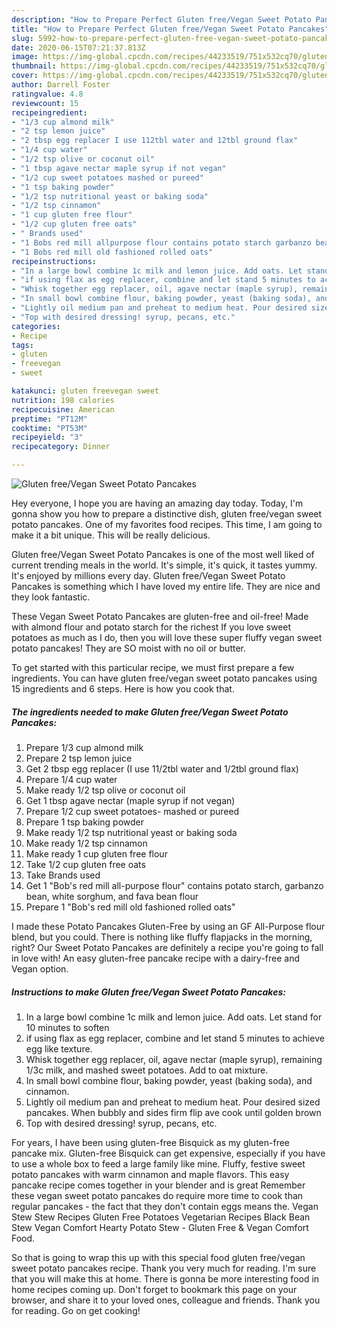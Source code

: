 ```yaml
---
description: "How to Prepare Perfect Gluten free/Vegan Sweet Potato Pancakes"
title: "How to Prepare Perfect Gluten free/Vegan Sweet Potato Pancakes"
slug: 5992-how-to-prepare-perfect-gluten-free-vegan-sweet-potato-pancakes
date: 2020-06-15T07:21:37.813Z
image: https://img-global.cpcdn.com/recipes/44233519/751x532cq70/gluten-freevegan-sweet-potato-pancakes-recipe-main-photo.jpg
thumbnail: https://img-global.cpcdn.com/recipes/44233519/751x532cq70/gluten-freevegan-sweet-potato-pancakes-recipe-main-photo.jpg
cover: https://img-global.cpcdn.com/recipes/44233519/751x532cq70/gluten-freevegan-sweet-potato-pancakes-recipe-main-photo.jpg
author: Darrell Foster
ratingvalue: 4.8
reviewcount: 15
recipeingredient:
- "1/3 cup almond milk"
- "2 tsp lemon juice"
- "2 tbsp egg replacer I use 112tbl water and 12tbl ground flax"
- "1/4 cup water"
- "1/2 tsp olive or coconut oil"
- "1 tbsp agave nectar maple syrup if not vegan"
- "1/2 cup sweet potatoes mashed or pureed"
- "1 tsp baking powder"
- "1/2 tsp nutritional yeast or baking soda"
- "1/2 tsp cinnamon"
- "1 cup gluten free flour"
- "1/2 cup gluten free oats"
- " Brands used"
- "1 Bobs red mill allpurpose flour contains potato starch garbanzo bean white sorghum and fava bean flour"
- "1 Bobs red mill old fashioned rolled oats"
recipeinstructions:
- "In a large bowl combine 1c milk and lemon juice. Add oats. Let stand for 10 minutes to soften"
- "if using flax as egg replacer, combine and let stand 5 minutes to achieve egg like texture."
- "Whisk together egg replacer, oil, agave nectar (maple syrup), remaining 1/3c milk, and mashed sweet potatoes. Add to oat mixture."
- "In small bowl combine flour, baking powder, yeast (baking soda), and cinnamon."
- "Lightly oil medium pan and preheat to medium heat. Pour desired sized pancakes. When bubbly and sides firm flip ave cook until golden brown"
- "Top with desired dressing! syrup, pecans, etc."
categories:
- Recipe
tags:
- gluten
- freevegan
- sweet

katakunci: gluten freevegan sweet 
nutrition: 198 calories
recipecuisine: American
preptime: "PT12M"
cooktime: "PT53M"
recipeyield: "3"
recipecategory: Dinner

---
```



![Gluten free/Vegan Sweet Potato Pancakes](https://img-global.cpcdn.com/recipes/44233519/751x532cq70/gluten-freevegan-sweet-potato-pancakes-recipe-main-photo.jpg)

Hey everyone, I hope you are having an amazing day today. Today, I'm gonna show you how to prepare a distinctive dish, gluten free/vegan sweet potato pancakes. One of my favorites food recipes. This time, I am going to make it a bit unique. This will be really delicious.

Gluten free/Vegan Sweet Potato Pancakes is one of the most well liked of current trending meals in the world. It's simple, it's quick, it tastes yummy. It's enjoyed by millions every day. Gluten free/Vegan Sweet Potato Pancakes is something which I have loved my entire life. They are nice and they look fantastic.

These Vegan Sweet Potato Pancakes are gluten-free and oil-free! Made with almond flour and potato starch for the richest If you love sweet potatoes as much as I do, then you will love these super fluffy vegan sweet potato pancakes! They are SO moist with no oil or butter.


To get started with this particular recipe, we must first prepare a few ingredients. You can have gluten free/vegan sweet potato pancakes using 15 ingredients and 6 steps. Here is how you cook that.

<!--inarticleads1-->

##### The ingredients needed to make Gluten free/Vegan Sweet Potato Pancakes:

1. Prepare 1/3 cup almond milk
1. Prepare 2 tsp lemon juice
1. Get 2 tbsp egg replacer (I use 11/2tbl water and 1/2tbl ground flax)
1. Prepare 1/4 cup water
1. Make ready 1/2 tsp olive or coconut oil
1. Get 1 tbsp agave nectar (maple syrup if not vegan)
1. Prepare 1/2 cup sweet potatoes- mashed or pureed
1. Prepare 1 tsp baking powder
1. Make ready 1/2 tsp nutritional yeast or baking soda
1. Make ready 1/2 tsp cinnamon
1. Make ready 1 cup gluten free flour
1. Take 1/2 cup gluten free oats
1. Take  Brands used
1. Get 1 &#34;Bob&#39;s red mill all-purpose flour&#34; contains potato starch, garbanzo bean, white sorghum, and fava bean flour
1. Prepare 1 &#34;Bob&#39;s red mill old fashioned rolled oats&#34;


I made these Potato Pancakes Gluten-Free by using an GF All-Purpose flour blend, but you could. There is nothing like fluffy flapjacks in the morning, right? Our Sweet Potato Pancakes are definitely a recipe you&#39;re going to fall in love with! An easy gluten-free pancake recipe with a dairy-free and Vegan option. 

<!--inarticleads2-->

##### Instructions to make Gluten free/Vegan Sweet Potato Pancakes:

1. In a large bowl combine 1c milk and lemon juice. Add oats. Let stand for 10 minutes to soften
1. if using flax as egg replacer, combine and let stand 5 minutes to achieve egg like texture.
1. Whisk together egg replacer, oil, agave nectar (maple syrup), remaining 1/3c milk, and mashed sweet potatoes. Add to oat mixture.
1. In small bowl combine flour, baking powder, yeast (baking soda), and cinnamon.
1. Lightly oil medium pan and preheat to medium heat. Pour desired sized pancakes. When bubbly and sides firm flip ave cook until golden brown
1. Top with desired dressing! syrup, pecans, etc.


For years, I have been using gluten-free Bisquick as my gluten-free pancake mix. Gluten-free Bisquick can get expensive, especially if you have to use a whole box to feed a large family like mine. Fluffy, festive sweet potato pancakes with warm cinnamon and maple flavors. This easy pancake recipe comes together in your blender and is great Remember these vegan sweet potato pancakes do require more time to cook than regular pancakes - the fact that they don&#39;t contain eggs means the. Vegan Stew Stew Recipes Gluten Free Potatoes Vegetarian Recipes Black Bean Stew Vegan Comfort Hearty Potato Stew - Gluten Free &amp; Vegan Comfort Food. 

So that is going to wrap this up with this special food gluten free/vegan sweet potato pancakes recipe. Thank you very much for reading. I'm sure that you will make this at home. There is gonna be more interesting food in home recipes coming up. Don't forget to bookmark this page on your browser, and share it to your loved ones, colleague and friends. Thank you for reading. Go on get cooking!
